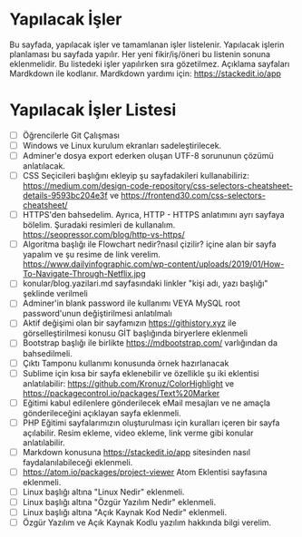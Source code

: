 # Yapılacak İşler

Bu sayfada, yapılacak işler ve tamamlanan işler listelenir. Yapılacak işlerin planlaması bu sayfada yapılır. Her yeni fikir/iş/öneri bu listenin sonuna eklenmelidir. Bu listedeki işler yapılırken sıra gözetilmez. Açıklama sayfaları Mardkdown ile kodlanır. Mardkdown yardımı için: https://stackedit.io/app


# Yapılacak İşler Listesi
- [ ] Öğrencilerle Git Çalışması
- [ ] Windows ve Linux kurulum ekranları sadeleştirilecek.
- [ ] Adminer'e dosya export ederken oluşan UTF-8 sorununun çözümü anlatılacak.
- [ ] CSS Seçicileri başlığını ekleyip şu sayfadakileri kullanabiliriz: https://medium.com/design-code-repository/css-selectors-cheatsheet-details-9593bc204e3f ve https://frontend30.com/css-selectors-cheatsheet/
- [ ] HTTPS'den bahsedelim. Ayrıca, HTTP - HTTPS anlatımını ayrı sayfaya bölelim. Şuradaki resimleri de kullanalım. https://seopressor.com/blog/http-vs-https/
- [ ] Algoritma başlığı ile Flowchart nedir?nasıl çizilir? içine alan bir sayfa yapalım ve şu resime de link verelim. https://www.dailyinfographic.com/wp-content/uploads/2019/01/How-To-Navigate-Through-Netflix.jpg
- [ ] konular/blog.yazilari.md sayfasındaki linkler "kişi adı, yazı başlığı" şeklinde verilmeli
- [ ] Adminer'in blank password ile kullanımı VEYA MySQL root password'unun değiştirilmesi anlatılmalı
- [ ] Aktif değişimi olan bir sayfamızın https://githistory.xyz ile görselleştirilmesi konusu GİT başlığında biryerlere eklenmeli
- [ ] Bootstrap başlığı ile birlikte https://mdbootstrap.com/ varlığından da bahsedilmeli.
- [ ] Çıktı Tamponu kullanımı konusunda örnek hazırlanacak
- [ ] Sublime için kısa bir sayfa eklenebilir ve özellikle şu iki eklentisi anlatılabilir: https://github.com/Kronuz/ColorHighlight ve https://packagecontrol.io/packages/Text%20Marker
- [ ] Eğitimi kabul edilenlere gönderilecek eMail mesajları ve ne amaçla gönderileceğini açıklayan sayfa eklenmeli.
- [ ] PHP Eğitimi sayfalarımızın oluşturulması için kuralları içeren bir sayfa açılabilir. Resim ekleme, video ekleme, link verme gibi konular anlatılabilir.
- [ ] Markdown konusuna https://stackedit.io/app sitesinden nasıl faydalanılabileceği eklenmeli.
- [ ] https://atom.io/packages/project-viewer Atom Eklentisi sayfasına eklenmeli.
- [ ] Linux başlığı altına "Linux Nedir" eklenmeli.
- [ ] Linux başlığı altına "Özgür Yazılım Nedir" eklenmeli.
- [ ] Linux başlığı altına "Açık Kaynak Kod Nedir" eklenmeli.
- [ ] Özgür Yazılım ve Açık Kaynak Kodlu yazılım hakkında bilgi verelim.
